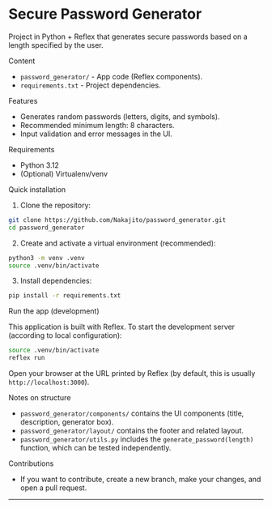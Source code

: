 # Secure Password Generator

Project in Python + Reflex that generates secure passwords based on a length specified by the user.

Content
- `password_generator/` - App code (Reflex components).
- `requirements.txt` - Project dependencies.

Features
- Generates random passwords (letters, digits, and symbols).
- Recommended minimum length: 8 characters.
- Input validation and error messages in the UI.

Requirements
- Python 3.12
- (Optional) Virtualenv/venv

Quick installation
1. Clone the repository:

```bash
git clone https://github.com/Nakajito/password_generator.git
cd password_generator
```

2. Create and activate a virtual environment (recommended):

```bash
python3 -m venv .venv
source .venv/bin/activate
```

3. Install dependencies:

```bash
pip install -r requirements.txt
```

Run the app (development)

This application is built with Reflex. To start the development server (according to local configuration):

```bash
source .venv/bin/activate
reflex run
```

Open your browser at the URL printed by Reflex (by default, this is usually `http://localhost:3000`).

Notes on structure
- `password_generator/components/` contains the UI components (title, description, generator box).
- `password_generator/layout/` contains the footer and related layout.
- `password_generator/utils.py` includes the `generate_password(length)` function, which can be tested independently.


Contributions
- If you want to contribute, create a new branch, make your changes, and open a pull request.

---
